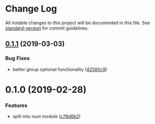 # Change Log

All notable changes to this project will be documented in this file. See [standard-version](https://github.com/conventional-changelog/standard-version) for commit guidelines.

## [0.1.1](https://github.com/pimlie/nuxt-memwatch/compare/v0.1.0...v0.1.1) (2019-03-03)


### Bug Fixes

* better group optional functionality ([42580c9](https://github.com/pimlie/nuxt-memwatch/commit/42580c9))



# 0.1.0 (2019-02-28)


### Features

* split into nuxt module ([c78d6b2](https://github.com/pimlie/nuxt-memwatch/commit/c78d6b2))
